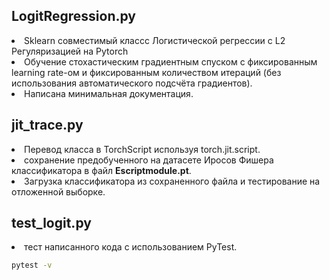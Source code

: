## LogitRegression.py
<li>Sklearn совместимый классс Логистической регрессии с L2 Регуляризацией на Pytorch</li>
<li>Обучение стохастическим градиентным спуском с фиксированным learning rate-ом и фиксированным количеством итераций 
(без использования автоматического подсчёта градиентов).</li> 
<li>Написана минимальная документация.</li>

## jit_trace.py
<li>Перевод класса в TorchScript используя torch.jit.script. </li>
<li>сохранение предобученного на датасете Иросов Фишера классификатора в файл <b>Escriptmodule.pt</b>. </li>
<li>Загрузка классификатора из сохраненного файла и тестирование на отложенной выборке.</li>


## test_logit.py
<li>тест написанного кода с использованием PyTest.</li>

```bash
pytest -v
```